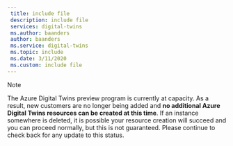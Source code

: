 ```yaml
---
 title: include file
 description: include file
 services: digital-twins
 ms.author: baanders
 author: baanders
 ms.service: digital-twins
 ms.topic: include
 ms.date: 3/11/2020
 ms.custom: include file
---
```


> [!NOTE]
> The Azure Digital Twins preview program is currently at capacity. As a result, new customers are no longer being added and **no additional Azure Digital Twins resources can be created at this time**. If an instance somewhere is deleted, it is possible your resource creation will succeed and you can proceed normally, but this is not guaranteed. Please continue to check back for any update to this status.